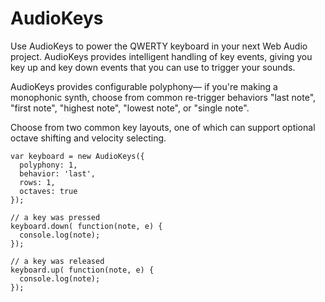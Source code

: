 # AudioKeys

Use AudioKeys to power the QWERTY keyboard in your next Web Audio project. AudioKeys provides intelligent handling of key events, giving you key up and key down events that you can use to trigger your sounds.

AudioKeys provides configurable polyphony— if you're making a monophonic synth, choose from common re-trigger behaviors "last note", "first note", "highest note", "lowest note", or "single note".

Choose from two common key layouts, one of which can support optional octave shifting and velocity selecting.

```
var keyboard = new AudioKeys({
  polyphony: 1,
  behavior: 'last',
  rows: 1,
  octaves: true
});

// a key was pressed
keyboard.down( function(note, e) {
  console.log(note);
});

// a key was released
keyboard.up( function(note, e) {
  console.log(note);
});
```